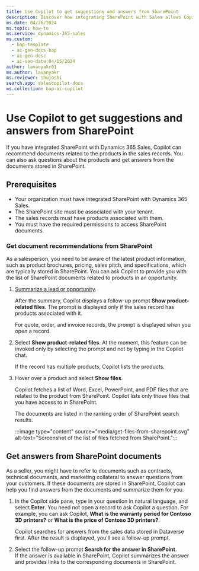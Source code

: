 ```yaml
---
title: Use Copilot to get suggestions and answers from SharePoint
description: Discover how integrating SharePoint with Sales allows Copilot to recommend product-related documents and answer queries from stored files.
ms.date: 04/26/2024
ms.topic: how-to
ms.service: dynamics-365-sales
ms.custom:
  - bap-template
  - ai-gen-docs-bap
  - ai-gen-desc
  - ai-seo-date:04/15/2024
author: lavanyakr01
ms.author: lavanyakr
ms.reviewer: shujoshi
search.app: salescopilot-docs
ms.collection: bap-ai-copilot
---
```


# Use Copilot to get suggestions and answers from SharePoint

If you have integrated SharePoint with Dynamics 365 Sales, Copilot can recommend documents related to the products in the sales records. You can also ask questions about the products and get answers from the documents stored in SharePoint.

## Prerequisites

- Your organization must have integrated SharePoint with Dynamics 365 Sales.
- The SharePoint site must be associated with your tenant.
- The sales records must have products associated with them.
- You must have the required permissions to access SharePoint documents.


<a name="copilot-content-recommendation"></a>
### Get document recommendations from SharePoint
 
As a salesperson, you need to be aware of the latest product information, such as product brochures, pricing, sales pitch, and specifications, which are typically stored in SharePoint. You can ask Copilot to provide you with the list of SharePoint documents related to products in an opportunity.

1. [Summarize a lead or opportunity](#summarize-a-lead-or-opportunity). 
    
    After the summary, Copilot displays a follow-up prompt **Show product-related files**. The prompt is displayed only if the sales record has products associated with it.

    For quote, order, and invoice records, the prompt is displayed when you open a record.

2. Select **Show product-related files**.
   At the moment, this feature can be invoked only by selecting the prompt and not by typing in the Copilot chat.

   If the record has multiple products, Copilot lists the products.

1. Hover over a product and select **Show files**.

    Copilot fetches a list of Word, Excel, PowerPoint, and PDF files that are related to the product from SharePoint. Copilot lists only those files that you have access to in SharePoint.

    The documents are listed in the ranking order of SharePoint search results.

    :::image type="content" source="media/get-files-from-sharepoint.svg" alt-text="Screenshot of the list of files fetched from SharePoint.":::


<a name="copilot-content-qa"></a>
## Get answers from SharePoint documents

As a seller, you might have to refer to documents such as contracts, technical documents, and marketing collateral to answer questions from your customers. If these documents are stored in SharePoint, Copilot can help you find answers from the documents and summarize them for you.

1. In the Copilot side pane, type in your question in natural language, and select **Enter**.
    You need not open a record to ask Copilot a question. For example, you can ask Copilot, **What is the warranty period for Contoso 3D printers?** or **What is the price of Contoso 3D printers?**.

    Copilot searches for answers from the sales data stored in Dataverse first. After the result is displayed, you'll see a follow-up prompt.

2. Select the follow-up prompt **Search for the answer in SharePoint**.  
   If the answer is available in SharePoint, Copilot summarizes the answer and provides links to the corresponding documents in SharePoint.